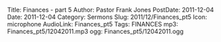 Title: Finances - part 5
Author: Pastor Frank Jones
PostDate: 2011-12-04
Date: 2011-12-04
Category: Sermons
Slug: 2011/12/Finances_pt5
Icon: microphone
AudioLink: Finances_pt5
Tags: FINANCES
mp3: Finances_pt5/12042011.mp3
ogg: Finances_pt5/12042011.ogg
